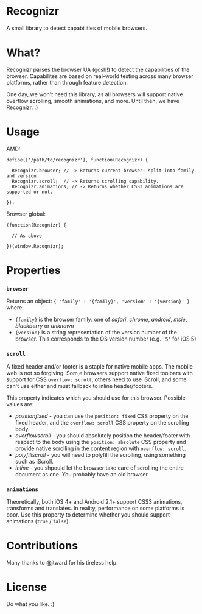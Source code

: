 Recognizr
=========

A small library to detect capabilities of mobile browsers.

What?
=====

Recognizr parses the browser UA (gosh!) to detect the capabilities of the browser. Capabilites are based on real-world testing across many browser platforms, rather than through feature detection.

One day, we won't need this library, as all browsers will support native overflow scrolling, smooth animations, and more. Until then, we have Recognizr. :)

Usage
=====

AMD:
```
define(['/path/to/recognizr'], function(Recognizr) {

  Recognizr.browser; // -> Returns current browser: split into family and version
  Recognizr.scroll;  // -> Returns scrolling capability.
  Recognizr.animations; // -> Returns whether CSS3 animations are supported or not.
  
});
```

Browser global:
```
(function(Recognizr) {

  // As above
  
})(window.Recognizr);
```

Properties
==========

### `browser`
Returns an object:
`{ 'family' : '{family}', 'version' : '{version}' }`
where:
- `{family}` is the browser family: one of *safari*, *chrome*, *android*, *msie*, *blackberry* or *unknown*
- `{version}` is a string representation of the version number of the browser. This corresponds to the OS version number (e.g. `'5'` for iOS 5)

### `scroll`
A fixed header and/or footer is a staple for native mobile apps. The mobile web is not so forgiving. Som,e browsers support native fixed toolbars with support for CSS `overflow: scroll`, others need to use iScroll, and some can't use either and must fallback to inline header/footers.

This property indicates which you should use for this browser. Possible values are:
- *positionfixed* - you can use the `position: fixed` CSS property on the fixed header, and the `overflow: scroll` CSS property on the scrolling body.
- *overflowscroll* - you should absolutely position the header/footer with respect to the body using the `position: absolute` CSS property and provide native scrolling in the content region with `overflow: scroll`.
- *polyfillscroll* - you will need to polyfill the scrolling, using something such as iScroll.
- *inline* - you shpould let the browser take care of scrolling the entire document as one. You probably have an old browser.

### `animations`
Theoretically, both iOS 4+ and Android 2.1+ support CSS3 animations, transforms and translates. In reality, performance on some platforms is poor. Use this property to determine whether you should support animations (`true` / `false`).

Contributions
=============

Many thanks to @jtward for his tireless help.

License
=======

Do what you like. :)
